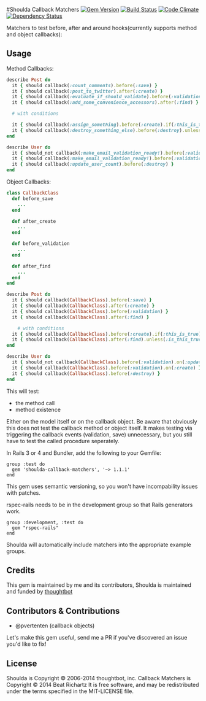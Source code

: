 #Shoulda Callback Matchers
[![Gem Version](https://badge.fury.io/rb/shoulda-callback-matchers.svg)](http://badge.fury.io/rb/shoulda-callback-matchers) [![Build Status](https://travis-ci.org/beatrichartz/shoulda-callback-matchers.svg?branch=master)](https://travis-ci.org/beatrichartz/shoulda-callback-matchers) [![Code Climate](https://codeclimate.com/github/beatrichartz/shoulda-callback-matchers.png)](https://codeclimate.com/github/beatrichartz/shoulda-callback-matchers) [![Dependency Status](https://gemnasium.com/beatrichartz/shoulda-callback-matchers.svg)](https://gemnasium.com/beatrichartz/shoulda-callback-matchers)


Matchers to test before, after and around hooks(currently supports method and object callbacks):

## Usage

Method Callbacks:

````ruby
describe Post do
  it { should callback(:count_comments).before(:save) }
  it { should callback(:post_to_twitter).after(:create) }
  it { should callback(:evaluate_if_should_validate).before(:validation) }
  it { should callback(:add_some_convenience_accessors).after(:find) }

  # with conditions

  it { should callback(:assign_something).before(:create).if(:this_is_true) }
  it { should callback(:destroy_something_else).before(:destroy).unless(:this_is_true) }
end

describe User do
  it { should_not callback(:make_email_validation_ready!).before(:validation).on(:update) }
  it { should callback(:make_email_validation_ready!).before(:validation).on(:create) }
  it { should callback(:update_user_count).before(:destroy) }
end
````

Object Callbacks:

````ruby
class CallbackClass
  def before_save
    ...
  end

  def after_create
    ...
  end

  def before_validation
    ...
  end

  def after_find
    ...
  end
end

describe Post do
  it { should callback(CallbackClass).before(:save) }
  it { should callback(CallbackClass).after(:create) }
  it { should callback(CallbackClass).before(:validation) }
  it { should callback(CallbackClass).after(:find) }

	# with conditions
  it { should callback(CallbackClass).before(:create).if(:this_is_true) }
  it { should callback(CallbackClass).after(:find).unless(:is_this_true?) }
end

describe User do
  it { should_not callback(CallbackClass).before(:validation).on(:update) }
  it { should callback(CallbackClass).before(:validation).on(:create) }
  it { should callback(CallbackClass).before(:destroy) }
end
````

This will test:
- the method call
- method existence

Either on the model itself or on the callback object. Be aware that obviously this does not test the callback method or object itself. It makes testing via triggering the callback events (validation, save) unnecessary, but you still have to test the called procedure seperately.

In Rails 3 or 4 and Bundler, add the following to your Gemfile:

    group :test do
      gem 'shoulda-callback-matchers', '~> 1.1.1'
    end

This gem uses semantic versioning, so you won't have incompability issues with patches.

rspec-rails needs to be in the development group so that Rails generators work.

    group :development, :test do
      gem "rspec-rails"
    end

Shoulda will automatically include matchers into the appropriate example groups.

## Credits

This gem is maintained by me and its contributors,
Shoulda is maintained and funded by [thoughtbot](http://thoughtbot.com/community)

## Contributors & Contributions
- @pvertenten (callback objects)

Let's make this gem useful, send me a PR if you've discovered an issue you'd like to fix!

## License

Shoulda is Copyright © 2006-2014 thoughtbot, inc.
Callback Matchers is Copyright © 2014 Beat Richartz
It is free software, and may be redistributed under the terms specified in the MIT-LICENSE file.
